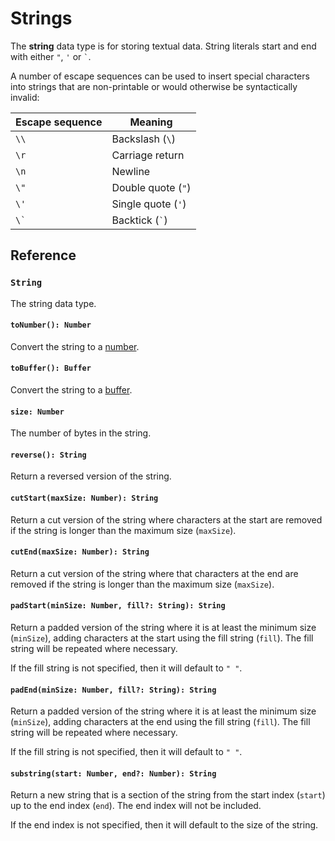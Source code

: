 # Strings
The **string** data type is for storing textual data. String literals start and end with either `"`, `'` or `` ` ``.

A number of escape sequences can be used to insert special characters into strings that are non-printable or would otherwise be syntactically invalid:

| Escape sequence | Meaning |
|-|-|
| `\\` | Backslash (`\`) |
| `\r` | Carriage return |
| `\n` | Newline |
| `\"` | Double quote (`"`) |
| `\'` | Single quote (`'`) |
| `` \` `` | Backtick (`` ` ``) |

## Reference

### `String`
The string data type.

#### `toNumber(): Number`
Convert the string to a [number](numbers.md).

#### `toBuffer(): Buffer`
Convert the string to a [buffer](buffers.md).

#### `size: Number`
The number of bytes in the string.

#### `reverse(): String`
Return a reversed version of the string.

#### `cutStart(maxSize: Number): String`
Return a cut version of the string where characters at the start are removed if the string is longer than the maximum size (`maxSize`).

#### `cutEnd(maxSize: Number): String`
Return a cut version of the string where that characters at the end are removed if the string is longer than the maximum size (`maxSize`).

#### `padStart(minSize: Number, fill?: String): String`
Return a padded version of the string where it is at least the minimum size (`minSize`), adding characters at the start using the fill string (`fill`). The fill string will be repeated where necessary.

If the fill string is not specified, then it will default to `" "`.

#### `padEnd(minSize: Number, fill?: String): String`
Return a padded version of the string where it is at least the minimum size (`minSize`), adding characters at the end using the fill string (`fill`). The fill string will be repeated where necessary.

If the fill string is not specified, then it will default to `" "`.

#### `substring(start: Number, end?: Number): String`
Return a new string that is a section of the string from the start index (`start`) up to the end index (`end`). The end index will not be included.

If the end index is not specified, then it will default to the size of the string.